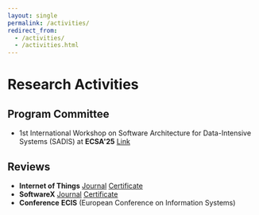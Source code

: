 ```yaml
---
layout: single
permalink: /activities/
redirect_from: 
  - /activities/
  - /activities.html
---
```


# Research Activities

## Program Committee

- 1st International Workshop on Software Architecture for Data-Intensive Systems (SADIS) at **ECSA'25** [Link](https://sadis2025.smartarch.cz/index.html)

## Reviews

- **Internet of Things** [Journal](https://www.sciencedirect.com/journal/internet-of-things) [Certificate](https://orcid.org/my-orcid?orcid=0000-0002-1991-0579)
- **SoftwareX** [Journal](https://www.sciencedirect.com/journal/softwarex) [Certificate](https://orcid.org/my-orcid?orcid=0000-0002-1991-0579)
- **Conference** **ECIS** (European Conference on Information Systems)
